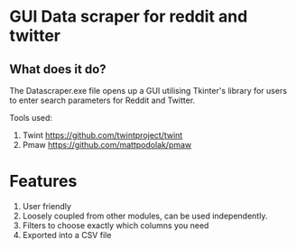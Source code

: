 # GUI Data scraper for reddit and twitter

## What does it do?

The Datascraper.exe file opens up a GUI utilising Tkinter's library for users to enter search parameters for Reddit and Twitter.

Tools used:
1) Twint https://github.com/twintproject/twint
2) Pmaw  https://github.com/mattpodolak/pmaw

# Features
1) User friendly
2) Loosely coupled from other modules, can be used independently.
3) Filters to choose exactly which columns you need
4) Exported into a CSV file



